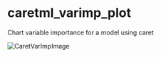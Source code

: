 # caretml_varimp_plot
Chart variable importance for a model using caret

![CaretVarImpImage](images/caret_var_imp.PNG)
